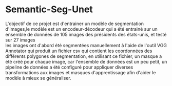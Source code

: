 # Semantic-Seg-Unet
L'objectif de ce projet est d'entrainer un modèle de segmentation d'images,le modèle est un encodeur-décodeur 
qui a été entrainé sur un ensemble de données de 105 images des présidents des états-unis, et testé sur 27 images  
les images ont d'abord été segmentées manuellement à l'aide de l'outil VGG Annotator qui produit un fichier csv qui contient 
les coordonnées des différents polygones de segmentation, en utilisant ce fichier, un masque a été créé pour chaque image, 
car l'ensemble de données est un peu petit, un pipeline de données a été configuré pour 
appliquer diverses transformations aux images et masques d'apprentissage afin d'aider le modèle à mieux se généraliser. 
